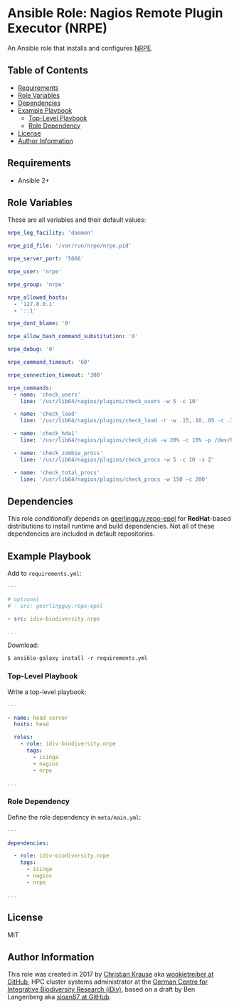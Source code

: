 Ansible Role: Nagios Remote Plugin Executor (NRPE)
==================================================

An Ansible role that installs and configures [NRPE][].

Table of Contents
-----------------

<!-- toc -->

- [Requirements](#requirements)
- [Role Variables](#role-variables)
- [Dependencies](#dependencies)
- [Example Playbook](#example-playbook)
  * [Top-Level Playbook](#top-level-playbook)
  * [Role Dependency](#role-dependency)
- [License](#license)
- [Author Information](#author-information)

<!-- tocstop -->

Requirements
------------

- Ansible 2+

Role Variables
--------------

These are all variables and their default values:

```yml
nrpe_log_facility: 'daemon'

nrpe_pid_file: '/var/run/nrpe/nrpe.pid'

nrpe_server_port: '5666'

nrpe_user: 'nrpe'

nrpe_group: 'nrpe'

nrpe_allowed_hosts:
  - '127.0.0.1'
  - '::1'

nrpe_dont_blame: '0'

nrpe_allow_bash_command_substitution: '0'

nrpe_debug: '0'

nrpe_command_timeout: '60'

nrpe_connection_timeout: '300'

nrpe_commands:
  - name: 'check_users'
    line: '/usr/lib64/nagios/plugins/check_users -w 5 -c 10'

  - name: 'check_load'
    line: '/usr/lib64/nagios/plugins/check_load -r -w .15,.10,.05 -c .30,.25,.20'

  - name: 'check_hda1'
    line: '/usr/lib64/nagios/plugins/check_disk -w 20% -c 10% -p /dev/hda1'

  - name: 'check_zombie_procs'
    line: '/usr/lib64/nagios/plugins/check_procs -w 5 -c 10 -s Z'

  - name: 'check_total_procs'
    line: '/usr/lib64/nagios/plugins/check_procs -w 150 -c 200'

```

Dependencies
------------

This role *conditionally* depends on [geerlingguy.repo-epel][repo-epel] for **RedHat**-based distributions to install runtime and build dependencies. Not all of these dependencies are included in default repositories.

Example Playbook
----------------

Add to `requirements.yml`:

```yml
---

# optional
# - src: geerlingguy.repo-epel

- src: idiv-biodiversity.nrpe

...
```

Download:

```console
$ ansible-galaxy install -r requirements.yml
```

### Top-Level Playbook

Write a top-level playbook:

```yml
---

- name: head server
  hosts: head

  roles:
    - role: idiv-biodiversity.nrpe
      tags:
        - icinga
        - nagios
        - nrpe

...
```

### Role Dependency

Define the role dependency in `meta/main.yml`:

```yml
---

dependencies:

  - role: idiv-biodiversity.nrpe
    tags:
      - icinga
      - nagios
      - nrpe

...
```

License
-------

MIT

Author Information
------------------

This role was created in 2017 by [Christian Krause][author] aka [wookietreiber
at GitHub][wookietreiber], HPC cluster systems administrator at the [German
Centre for Integrative Biodiversity Research (iDiv)][idiv], based on a draft by
Ben Langenberg aka [sloan87 at GitHub][sloan87].


[author]: https://www.idiv.de/en/groups_and_people/employees/details/61.html
[idiv]: https://www.idiv.de/
[sloan87]: https://github.com/sloan87
[wookietreiber]: https://github.com/wookietreiber
[NRPE]: https://github.com/NagiosEnterprises/nrpe
[repo-epel]: https://galaxy.ansible.com/geerlingguy/repo-epel/
